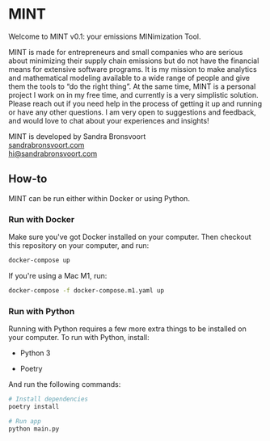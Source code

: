 # MINT
Welcome to MINT v0.1: your emissions MINimization Tool.

MINT is made for entrepreneurs and small companies who are serious about minimizing their supply chain emissions but do not have the financial means for extensive software programs. It is my mission to make analytics and mathematical modeling available to a wide range of people and give them the tools to “do the right thing”. At the same time, MINT is a personal project I work on in my free time, and currently is a very simplistic solution. Please reach out if you need help in the process of getting it up and running or have any other questions. I am very open to suggestions and feedback, and would love to chat about your experiences and insights!

MINT is developed by Sandra Bronsvoort <br>
[sandrabronsvoort.com](www.sandrabronsvoort.com)<br>
[hi@sandrabronsvoort.com](hi@sandrabronsvoort.com)

## How-to

MINT can be run either within Docker or using Python.

### Run with Docker

Make sure you've got Docker installed on your computer. Then checkout this repository on your computer, and run:

```bash
docker-compose up
```

If you're using a Mac M1, run:

```bash
docker-compose -f docker-compose.m1.yaml up
```

### Run with Python

Running with Python requires a few more extra things to be installed on your computer. To run with Python, install:

* Python 3 

* Poetry

And run the following commands:

```bash
# Install dependencies
poetry install

# Run app
python main.py
```